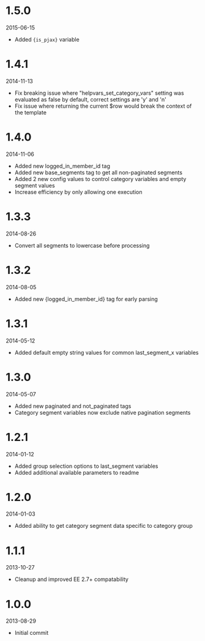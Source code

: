 # 1.5.0

2015-06-15

- Added `{is_pjax}` variable

# 1.4.1

2014-11-13

- Fix breaking issue where "helpvars_set_category_vars" setting was evaluated as false by default, correct settings are 'y' and 'n'
- Fix issue where returning the current $row would break the context of the template

# 1.4.0

2014-11-06

- Added new logged_in_member_id tag
- Added new base_segments tag to get all non-paginated segments
- Added 2 new config values to control category variables and empty segment values
- Increase efficiency by only allowing one execution

# 1.3.3

2014-08-26

- Convert all segments to lowercase before processing

# 1.3.2

2014-08-05

- Added new {logged_in_member_id} tag for early parsing

# 1.3.1

2014-05-12

- Added default empty string values for common last_segment_x variables

# 1.3.0

2014-05-07

- Added new paginated and not_paginated tags
- Category segment variables now exclude native pagination segments

# 1.2.1

2014-01-12

- Added group selection options to last_segment variables
- Added additional available parameters to readme

# 1.2.0

2014-01-03

- Added ability to get category segment data specific to category group

# 1.1.1

2013-10-27

- Cleanup and improved EE 2.7+ compatability

# 1.0.0

2013-08-29

- Initial commit